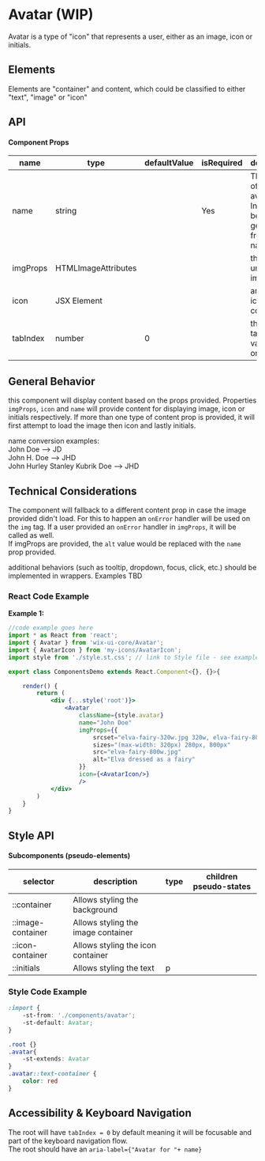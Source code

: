 # Avatar (WIP)

Avatar is a type of "icon" that represents a user, either as an image, icon or initials.


## Elements

Elements are "container" and content, which could be classified to either "text", "image" or "icon"


## API

#### Component Props

| name | type | defaultValue | isRequired | description |
| -- | -- | -- | -- | -- |
| name | string  |  | Yes | The name of the avatar user. Initials will be generated from the name    |
| imgProps | HTMLImageAttributes  |  |  | the source url to load image from |
| icon | JSX Element |  |  | an SVG icon component  |
| tabIndex | number | 0 |  | the tabIndex value to put on the root  |



## General Behavior
this component will display content based on the props provided. Properties `imgProps`, `icon` and `name` will provide content for displaying image, icon or initials respectively. If more than one type of content prop is provided, it will first attempt to load the image then icon and lastly initials.<br>

name conversion examples: 
<br/> John Doe --> JD 
<br/> John H. Doe --> JHD 
<br/> John Hurley Stanley Kubrik Doe --> JHD

## Technical Considerations
The component will fallback to a different content prop in case the image provided didn't load. For this to happen an `onError` handler will be used on the `img` tag. If a user provided an `onError` handler in `imgProps`, it will be called as well.<br>
If imgProps are provided, the `alt` value would be replaced with the `name` prop provided.



additional behaviors (such as tooltip, dropdown, focus, click, etc.) should be implemented in wrappers. Examples TBD

### React Code Example

**Example 1:**

```jsx
//code example goes here
import * as React from 'react';
import { Avatar } from 'wix-ui-core/Avatar';
import { AvatarIcon } from 'my-icons/AvatarIcon';
import style from './style.st.css'; // link to Style file - see examples of style files below

export class ComponentsDemo extends React.Component<{}, {}>{

    render() {
        return (
            <div {...style('root')}>
                <Avatar
                    className={style.avatar}
                    name="John Doe"
                    imgProps={{
                        srcset="elva-fairy-320w.jpg 320w, elva-fairy-800w.jpg 800w"
                        sizes="(max-width: 320px) 280px, 800px"
                        src="elva-fairy-800w.jpg"
                        alt="Elva dressed as a fairy"
                    }}
                    icon={<AvatarIcon/>}
                    />
            </div>
        )
    }
}
```


## Style API

#### Subcomponents (pseudo-elements)

| selector | description  | type | children pseudo-states |
| -- | -- | -- | -- |
| ::container | Allows styling the background |  |  |
| ::image-container | Allows styling the image container |  |  |
| ::icon-container | Allows styling the icon container |  |  |
| ::initials | Allows styling the text | p |  |


### Style Code Example

```css
:import {
    -st-from: './components/avatar'; 
    -st-default: Avatar;
}

.root {}
.avatar{
    -st-extends: Avatar
}
.avatar::text-container {
    color: red
}
```

## Accessibility & Keyboard Navigation
The root will have `tabIndex = 0` by default meaning it will be focusable and part of the keyboard navigation flow.<br>
The root should have an `aria-label={"Avatar for "+ name}`<br>

